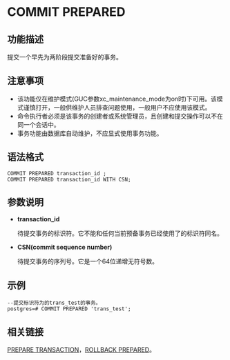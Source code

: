 # COMMIT PREPARED<a name="ZH-CN_TOPIC_0242370559"></a>

## 功能描述<a name="zh-cn_topic_0237122095_zh-cn_topic_0059777686_s06b2916a6c67438087f9f84a0159252a"></a>

提交一个早先为两阶段提交准备好的事务。

## 注意事项<a name="zh-cn_topic_0237122095_zh-cn_topic_0059777686_s482c910917bb49bc8102755589ad261a"></a>

-   该功能仅在维护模式\(GUC参数xc\_maintenance\_mode为on时\)下可用。该模式谨慎打开，一般供维护人员排查问题使用，一般用户不应使用该模式。
-   命令执行者必须是该事务的创建者或系统管理员，且创建和提交操作可以不在同一个会话中。
-   事务功能由数据库自动维护，不应显式使用事务功能。

## 语法格式<a name="zh-cn_topic_0237122095_zh-cn_topic_0059777686_s0d0ca300175c4442a111a05cf2f7f5c4"></a>

```
COMMIT PREPARED transaction_id ;
COMMIT PREPARED transaction_id WITH CSN;
```

## 参数说明<a name="zh-cn_topic_0237122095_zh-cn_topic_0059777686_sf5a6e24d12744394a76bb31e0fe9f077"></a>

-   **transaction\_id**

    待提交事务的标识符。它不能和任何当前预备事务已经使用了的标识符同名。


-   **CSN\(commit sequence number\)**

    待提交事务的序列号。它是一个64位递增无符号数。


## 示例<a name="zh-cn_topic_0237122095_section2201134011213"></a>

```
--提交标识符为的trans_test的事务。
postgres=# COMMIT PREPARED 'trans_test';
```

## 相关链接<a name="zh-cn_topic_0237122095_zh-cn_topic_0059777686_s7c42ca786fad42b0badcb6f63e895aff"></a>

[PREPARE TRANSACTION](PREPARE-TRANSACTION.md)，[ROLLBACK PREPARED](ROLLBACK-PREPARED.md)。

